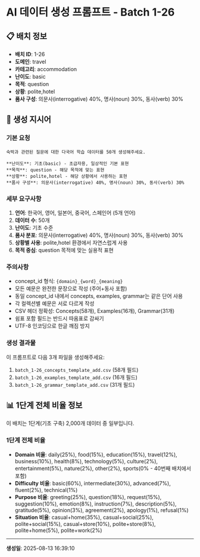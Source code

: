 # AI 데이터 생성 프롬프트 - Batch 1-26

## 📋 배치 정보

- **배치 ID**: 1-26
- **도메인**: travel
- **카테고리**: accommodation
- **난이도**: basic
- **목적**: question
- **상황**: polite,hotel
- **품사 구성**: 의문사(interrogative) 40%, 명사(noun) 30%, 동사(verb) 30%

## 🎯 생성 지시어

### 기본 요청
```
숙박과 관련된 질문에 대한 다국어 학습 데이터를 50개 생성해주세요.

**난이도**: 기초(basic) - 초급자용, 일상적인 기본 표현
**목적**: question - 해당 목적에 맞는 표현
**상황**: polite,hotel - 해당 상황에서 사용하는 표현
**품사 구성**: 의문사(interrogative) 40%, 명사(noun) 30%, 동사(verb) 30%
```

### 세부 요구사항

1. **언어**: 한국어, 영어, 일본어, 중국어, 스페인어 (5개 언어)
2. **데이터 수**: 50개
3. **난이도**: 기초 수준
4. **품사 분포**: 의문사(interrogative) 40%, 명사(noun) 30%, 동사(verb) 30%
5. **상황별 사용**: polite,hotel 환경에서 자연스럽게 사용
6. **목적 중심**: question 목적에 맞는 실용적 표현

### 주의사항

- concept_id 형식: `{domain}_{word}_{meaning}`
- 모든 예문은 완전한 문장으로 작성 (주어+동사 포함)
- 동일 concept_id 내에서 concepts, examples, grammar는 같은 단어 사용
- 각 컬렉션별 예문은 서로 다르게 작성
- CSV 헤더 정확성: Concepts(58개), Examples(16개), Grammar(31개)
- 쉼표 포함 필드는 반드시 따옴표로 감싸기
- UTF-8 인코딩으로 한글 깨짐 방지

### 생성 결과물

이 프롬프트로 다음 3개 파일을 생성해주세요:
1. `batch_1-26_concepts_template_add.csv` (58개 필드)
2. `batch_1-26_examples_template_add.csv` (16개 필드)  
3. `batch_1-26_grammar_template_add.csv` (31개 필드)


## 📊 1단계 전체 비율 정보

이 배치는 1단계(기초 구축) 2,000개 데이터 중 일부입니다.

### 1단계 전체 비율
- **Domain 비율**: daily(25%), food(15%), education(15%), travel(12%), business(10%), health(8%), technology(5%), culture(2%), entertainment(5%), nature(2%), other(2%), sports(0% - 40번째 배치에서 포함)
- **Difficulty 비율**: basic(60%), intermediate(30%), advanced(7%), fluent(2%), technical(1%)
- **Purpose 비율**: greeting(25%), question(18%), request(15%), suggestion(10%), emotion(8%), instruction(7%), description(5%), gratitude(5%), opinion(3%), agreement(2%), apology(1%), refusal(1%)
- **Situation 비율**: casual+home(35%), casual+social(25%), polite+social(15%), casual+store(10%), polite+store(8%), polite+home(5%), polite+work(2%)

---

**생성일**: 2025-08-13 16:39:10
